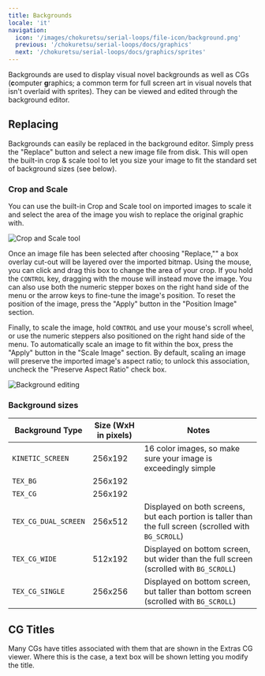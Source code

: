```yaml
---
title: Backgrounds
locale: 'it'
navigation:
  icon: '/images/chokuretsu/serial-loops/file-icon/background.png'
  previous: '/chokuretsu/serial-loops/docs/graphics'
  next: '/chokuretsu/serial-loops/docs/graphics/sprites'
---
```


Backgrounds are used to display visual novel backgrounds as well as CGs (**c**omputer **g**raphics; a common term for full screen art in visual novels
that isn't overlaid with sprites). They can be viewed and edited through the background editor.

## Replacing
Backgrounds can easily be replaced in the background editor. Simply press the "Replace" button and select a new image file from disk. This will open the built-in crop & scale  tool to let you size your image to fit the standard set of background sizes (see below).

### Crop and Scale
You can use the built-in Crop and Scale tool on imported images to scale it and select the area of the image you wish to replace the original graphic with.

![Crop and Scale tool](/images/chokuretsu/serial-loops/crop-and-scale.png)

Once an image file has been selected after choosing "Replace,"" a box overlay cut-out will be layered over the imported bitmap. Using the mouse, you can click and drag this box to change the area of your crop. If you hold the `CONTROL` key, dragging with the mouse will instead move the image. You can also use both the numeric stepper boxes on the right hand side of the menu or the arrow keys to fine-tune the image's position. To reset the position of the image, press the "Apply" button in the "Position Image" section.

Finally, to scale the image, hold `CONTROL` and use your mouse's scroll wheel, or use the numeric steppers also positioned on the right hand side of the menu. To automatically scale an image to fit within the box, press the "Apply" button in the "Scale Image" section. By default, scaling an image will preserve the imported image's aspect ratio; to unlock this association, uncheck the "Preserve Aspect Ratio" check box.

![Background editing](/images/chokuretsu/serial-loops/background-editing.png)

### Background sizes
| Background Type      | Size (WxH in pixels) | Notes                                                                                                  |
|----------------------|----------------------|--------------------------------------------------------------------------------------------------------|
| `KINETIC_SCREEN`     | 256x192              | 16 color images, so make sure your image is exceedingly simple                                         |
| `TEX_BG`             | 256x192              |                                                                                                        |
| `TEX_CG`             | 256x192              |                                                                                                        |
| `TEX_CG_DUAL_SCREEN` | 256x512              | Displayed on both screens, but each portion is taller than the full screen (scrolled with `BG_SCROLL`) |
| `TEX_CG_WIDE`        | 512x192              | Displayed on bottom screen, but wider than the full screen (scrolled with `BG_SCROLL`)                   |
| `TEX_CG_SINGLE`      | 256x256              | Displayed on bottom screen, but taller than bottom screen (scrolled with `BG_SCROLL`)                  |

## CG Titles
Many CGs have titles associated with them that are shown in the Extras CG viewer. Where this is the case, a text box will be shown letting you modify the title.